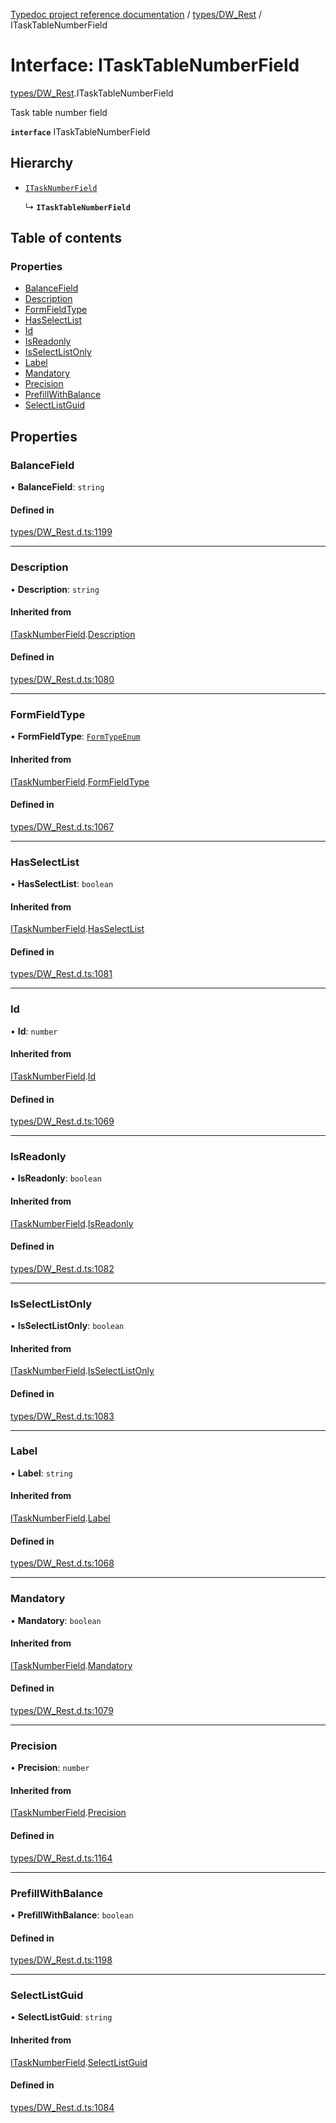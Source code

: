 [Typedoc project reference documentation](../README.md) / [types/DW_Rest](../modules/types_dw_rest.md) / ITaskTableNumberField

# Interface: ITaskTableNumberField

[types/DW_Rest](../modules/types_dw_rest.md).ITaskTableNumberField

Task table number field

**`interface`** ITaskTableNumberField

## Hierarchy

- [`ITaskNumberField`](types_dw_rest.itasknumberfield.md)

  ↳ **`ITaskTableNumberField`**

## Table of contents

### Properties

- [BalanceField](types_dw_rest.itasktablenumberfield.md#balancefield)
- [Description](types_dw_rest.itasktablenumberfield.md#description)
- [FormFieldType](types_dw_rest.itasktablenumberfield.md#formfieldtype)
- [HasSelectList](types_dw_rest.itasktablenumberfield.md#hasselectlist)
- [Id](types_dw_rest.itasktablenumberfield.md#id)
- [IsReadonly](types_dw_rest.itasktablenumberfield.md#isreadonly)
- [IsSelectListOnly](types_dw_rest.itasktablenumberfield.md#isselectlistonly)
- [Label](types_dw_rest.itasktablenumberfield.md#label)
- [Mandatory](types_dw_rest.itasktablenumberfield.md#mandatory)
- [Precision](types_dw_rest.itasktablenumberfield.md#precision)
- [PrefillWithBalance](types_dw_rest.itasktablenumberfield.md#prefillwithbalance)
- [SelectListGuid](types_dw_rest.itasktablenumberfield.md#selectlistguid)

## Properties

### BalanceField

• **BalanceField**: `string`

#### Defined in

[types/DW_Rest.d.ts:1199](https://github.com/DocuWare/REST-Sample-TS/blob/828b3d4/src/types/DW_Rest.d.ts#L1199)

___

### Description

• **Description**: `string`

#### Inherited from

[ITaskNumberField](types_dw_rest.itasknumberfield.md).[Description](types_dw_rest.itasknumberfield.md#description)

#### Defined in

[types/DW_Rest.d.ts:1080](https://github.com/DocuWare/REST-Sample-TS/blob/828b3d4/src/types/DW_Rest.d.ts#L1080)

___

### FormFieldType

• **FormFieldType**: [`FormTypeEnum`](../enums/types_dw_rest.formtypeenum.md)

#### Inherited from

[ITaskNumberField](types_dw_rest.itasknumberfield.md).[FormFieldType](types_dw_rest.itasknumberfield.md#formfieldtype)

#### Defined in

[types/DW_Rest.d.ts:1067](https://github.com/DocuWare/REST-Sample-TS/blob/828b3d4/src/types/DW_Rest.d.ts#L1067)

___

### HasSelectList

• **HasSelectList**: `boolean`

#### Inherited from

[ITaskNumberField](types_dw_rest.itasknumberfield.md).[HasSelectList](types_dw_rest.itasknumberfield.md#hasselectlist)

#### Defined in

[types/DW_Rest.d.ts:1081](https://github.com/DocuWare/REST-Sample-TS/blob/828b3d4/src/types/DW_Rest.d.ts#L1081)

___

### Id

• **Id**: `number`

#### Inherited from

[ITaskNumberField](types_dw_rest.itasknumberfield.md).[Id](types_dw_rest.itasknumberfield.md#id)

#### Defined in

[types/DW_Rest.d.ts:1069](https://github.com/DocuWare/REST-Sample-TS/blob/828b3d4/src/types/DW_Rest.d.ts#L1069)

___

### IsReadonly

• **IsReadonly**: `boolean`

#### Inherited from

[ITaskNumberField](types_dw_rest.itasknumberfield.md).[IsReadonly](types_dw_rest.itasknumberfield.md#isreadonly)

#### Defined in

[types/DW_Rest.d.ts:1082](https://github.com/DocuWare/REST-Sample-TS/blob/828b3d4/src/types/DW_Rest.d.ts#L1082)

___

### IsSelectListOnly

• **IsSelectListOnly**: `boolean`

#### Inherited from

[ITaskNumberField](types_dw_rest.itasknumberfield.md).[IsSelectListOnly](types_dw_rest.itasknumberfield.md#isselectlistonly)

#### Defined in

[types/DW_Rest.d.ts:1083](https://github.com/DocuWare/REST-Sample-TS/blob/828b3d4/src/types/DW_Rest.d.ts#L1083)

___

### Label

• **Label**: `string`

#### Inherited from

[ITaskNumberField](types_dw_rest.itasknumberfield.md).[Label](types_dw_rest.itasknumberfield.md#label)

#### Defined in

[types/DW_Rest.d.ts:1068](https://github.com/DocuWare/REST-Sample-TS/blob/828b3d4/src/types/DW_Rest.d.ts#L1068)

___

### Mandatory

• **Mandatory**: `boolean`

#### Inherited from

[ITaskNumberField](types_dw_rest.itasknumberfield.md).[Mandatory](types_dw_rest.itasknumberfield.md#mandatory)

#### Defined in

[types/DW_Rest.d.ts:1079](https://github.com/DocuWare/REST-Sample-TS/blob/828b3d4/src/types/DW_Rest.d.ts#L1079)

___

### Precision

• **Precision**: `number`

#### Inherited from

[ITaskNumberField](types_dw_rest.itasknumberfield.md).[Precision](types_dw_rest.itasknumberfield.md#precision)

#### Defined in

[types/DW_Rest.d.ts:1164](https://github.com/DocuWare/REST-Sample-TS/blob/828b3d4/src/types/DW_Rest.d.ts#L1164)

___

### PrefillWithBalance

• **PrefillWithBalance**: `boolean`

#### Defined in

[types/DW_Rest.d.ts:1198](https://github.com/DocuWare/REST-Sample-TS/blob/828b3d4/src/types/DW_Rest.d.ts#L1198)

___

### SelectListGuid

• **SelectListGuid**: `string`

#### Inherited from

[ITaskNumberField](types_dw_rest.itasknumberfield.md).[SelectListGuid](types_dw_rest.itasknumberfield.md#selectlistguid)

#### Defined in

[types/DW_Rest.d.ts:1084](https://github.com/DocuWare/REST-Sample-TS/blob/828b3d4/src/types/DW_Rest.d.ts#L1084)
